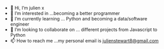 - 👋 Hi, I’m julien x 
- 👀 I’m interested in ...becoming a better programmer
- 🌱 I’m currently learning ... Python and becoming a data/software engineer 
- 💞️ I’m looking to collaborate on ... different projects from Javascript to Python
- 📫 How to reach me ...my personal email is julienstewart8@gmail.com

<!---
julienxcaesar/julienxcaesar is a ✨ special ✨ repository because its `README.md` (this file) appears on your GitHub profile.
You can click the Preview link to take a look at your changes.
--->
